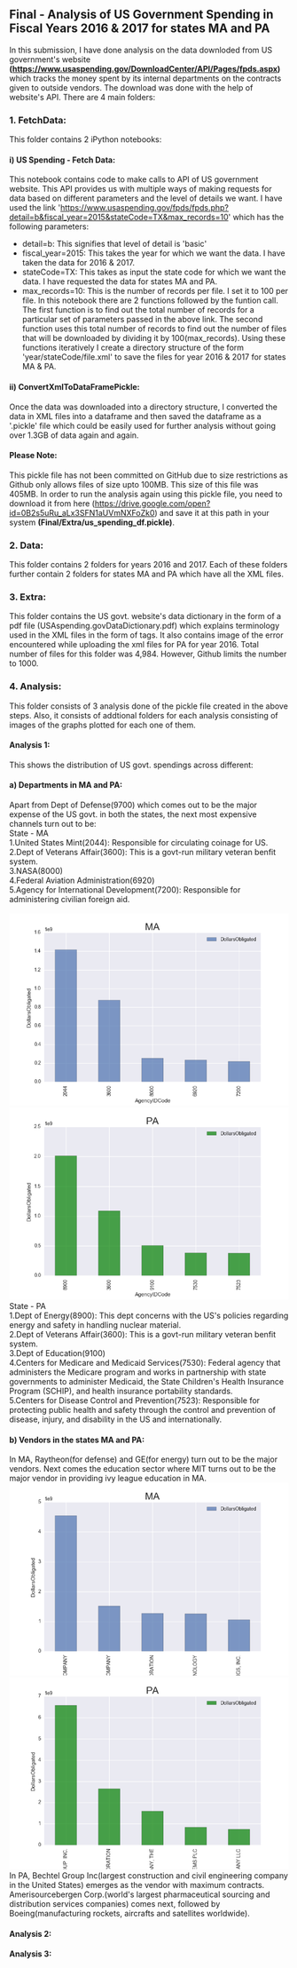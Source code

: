 ## Final - Analysis of US Government Spending in Fiscal Years 2016 & 2017 for states MA and PA
In this submission, I have done analysis on the data downloded from US government's website __(https://www.usaspending.gov/DownloadCenter/API/Pages/fpds.aspx)__ which tracks the money spent by its internal departments on the contracts given to outside vendors. The download was done with the help of website's API. There are 4 main folders:
### 1. FetchData:
This folder contains 2 iPython notebooks:<br>
#### i) US Spending - Fetch Data: 
This notebook contains code to make calls to API of US government website. This API provides us with multiple ways of making requests for data based on different parameters and the level of details we want. I have used the link 'https://www.usaspending.gov/fpds/fpds.php?detail=b&fiscal_year=2015&stateCode=TX&max_records=10' which has the following parameters:
- detail=b: 
This signifies that level of detail is 'basic'
- fiscal_year=2015: 
This takes the year for which we want the data. I have taken the data for 2016 & 2017.
- stateCode=TX: 
This takes as input the state code for which we want the data. I have requested the data for states MA and PA.
- max_records=10: 
This is the number of records per file. I set it to 100 per file.
In this notebook there are 2 functions followed by the funtion call. The first function is to find out the total number of records for a particular set of parameters passed in the above link. The second function uses this total number of records to find out the number of files that will be downloaded by dividing it by 100(max_records). Using these functions iteratively I create a directory structure of the form 'year/stateCode/file.xml' to save the files for year 2016 & 2017 for states MA & PA.

#### ii) ConvertXmlToDataFramePickle: 
Once the data was downloaded into a directory structure, I converted the data in XML files into a dataframe and then saved the dataframe as a '.pickle' file which could be easily used for further analysis without going over 1.3GB of data again and again. 
#### Please Note:
This pickle file has not been committed on GitHub due to size restrictions as Github only allows files of size upto 100MB. This size of this file was 405MB. In order to run the analysis again using this pickle file, you need to download it from here (https://drive.google.com/open?id=0B2s5uRu_aLx3SFN1aUVmNXFoZk0) and save it at this path in your system __(Final/Extra/us_spending_df.pickle)__.

### 2. Data:
This folder contains 2 folders for years 2016 and 2017. Each of these folders further contain 2 folders for states MA and PA which have all the XML files. 

### 3. Extra:
This folder contains the US govt. website's data dictionary in the form of a pdf file (USAspending.govDataDictionary.pdf) which explains terminology used in the XML files in the form of tags. It also contains image of the error encountered while uploading the xml files for PA for year 2016. Total number of files for this folder was 4,984. However, Github limits the number to 1000. 

### 4. Analysis:
This folder consists of 3 analysis done of the pickle file created in the above steps. Also, it consists of addtional folders for each analysis consisting of images of the graphs plotted for each one of them.
#### Analysis 1:
This shows the distribution of US govt. spendings across different:<br> 
#### a) Departments in MA and PA:<br>
Apart from Dept of Defense(9700) which comes out to be the major expense of the US govt. in both the states, the next most expensive channels turn out to be:<br>
State - MA<br>
1.United States Mint(2044): Responsible for circulating coinage for US.<br>
2.Dept of Veterans Affair(3600): This is a govt-run military veteran benfit system.<br>
3.NASA(8000)<br>
4.Federal Aviation Administration(6920)<br>
5.Agency for International Development(7200): Responsible for administering civilian foreign aid.<br><br>
![](Analysis/Analysis1/DeptDistributionPlot_MA.png)
![](Analysis/Analysis1/DeptDistributionPlot_PA.png)
State - PA<br>
1.Dept of Energy(8900): This dept concerns with the US's policies regarding energy and safety in handling nuclear material.<br>
2.Dept of Veterans Affair(3600): This is a govt-run military veteran benfit system.<br>
3.Dept of Education(9100)<br>
4.Centers for Medicare and Medicaid Services(7530): Federal agency that administers the Medicare program and works in partnership with state governments to administer Medicaid, the State Children's Health Insurance Program (SCHIP), and health insurance portability standards.<br>
5.Centers for Disease Control and Prevention(7523): Responsible for protecting public health and safety through the control and prevention of disease, injury, and disability in the US and internationally.<br>

#### b) Vendors in the states MA and PA:<br>
In MA, Raytheon(for defense) and GE(for energy) turn out to be the major vendors. Next comes the education sector where MIT turns out to be the major vendor in providing ivy league education in MA.<br>
![](Analysis/Analysis1/VendorDistributionPlot_MA.png)
![](Analysis/Analysis1/VendorDistributionPlot_PA.png)
In PA, Bechtel Group Inc(largest construction and civil engineering company in the United States) emerges as the vendor with maximum contracts. Amerisourcebergen Corp.(world's largest pharmaceutical sourcing and distribution services companies) comes next, followed by Boeing(manufacturing rockets, aircrafts and satellites worldwide).

#### Analysis 2:

#### Analysis 3:

